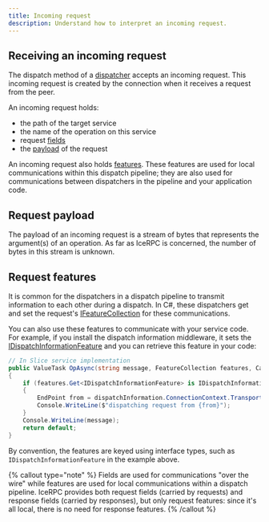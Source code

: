 ```yaml
---
title: Incoming request
description: Understand how to interpret an incoming request.
---
```


## Receiving an incoming request

The dispatch method of a [dispatcher](dispatch-pipeline#the-dispatcher-abstraction) accepts an incoming request. This
incoming request is created by the connection when it receives a request from the peer.

An incoming request holds:

- the path of the target service
- the name of the operation on this service
- request [fields]
- the [payload](#request-payload) of the request

An incoming request also holds [features](#request-features). These features are used for local communications within
this dispatch pipeline; they are also used for communications between dispatchers in the pipeline and your application
code.

## Request payload

The payload of an incoming request is a stream of bytes that represents the argument(s) of an operation. As far as
IceRPC is concerned, the number of bytes in this stream is unknown.

## Request features

It is common for the dispatchers in a dispatch pipeline to transmit information to each other during a dispatch. In C#,
these dispatchers get and set the request's [IFeatureCollection] for these communications.

You can also use these features to communicate with your service code. For example, if you install the dispatch
information middleware, it sets the [IDispatchInformationFeature] and you can retrieve this feature in your code:

```csharp
// In Slice service implementation
public ValueTask OpAsync(string message, FeatureCollection features, CancellationToken cancellationToken)
{
    if (features.Get<IDispatchInformationFeature> is IDispatchInformationFeature dispatchInformation)
    {
        EndPoint from = dispatchInformation.ConnectionContext.TransportConnectionInformation.RemoteNetworkAddress;
        Console.WriteLine($"dispatching request from {from}");
    }
    Console.WriteLine(message);
    return default;
}
```

By convention, the features are keyed using interface types, such as `IDispatchInformationFeature` in the example above.

{% callout type="note" %}
Fields are used for communications "over the wire" while features are used for local communications within a dispatch
pipeline. IceRPC provides both request fields (carried by requests) and response fields (carried by responses), but
only request features: since it's all local, there is no need for response features.
{% /callout %}

[fields]: /icerpc/invocation/outgoing-request#request-fields

[IFeatureCollection]: csharp:IceRpc.Features.FeatureCollection
[IDispatchInformationFeature]: csharp:IceRpc.Features.IDispatchInformationFeature
